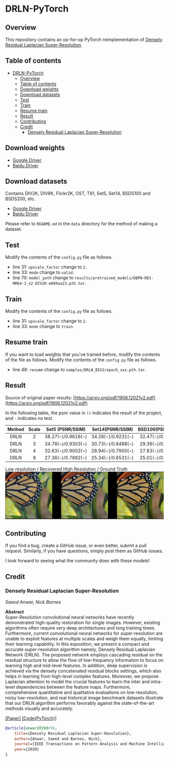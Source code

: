 # DRLN-PyTorch

## Overview

This repository contains an op-for-op PyTorch reimplementation of [Densely Residual Laplacian Super-Resolution](https://arxiv.org/abs/1906.12021v2).

## Table of contents

- [DRLN-PyTorch](#drln-pytorch)
    - [Overview](#overview)
    - [Table of contents](#table-of-contents)
    - [Download weights](#download-weights)
    - [Download datasets](#download-datasets)
    - [Test](#test)
    - [Train](#train)
    - [Resume train](#resume-train)
    - [Result](#result)
    - [Contributing](#contributing)
    - [Credit](#credit)
        - [Densely Residual Laplacian Super-Resolution](#densely-residual-laplacian-super-resolution)

## Download weights

- [Google Driver](https://drive.google.com/drive/folders/17ju2HN7Y6pyPK2CC_AqnAfTOe9_3hCQ8?usp=sharing)
- [Baidu Driver](https://pan.baidu.com/s/1yNs4rqIb004-NKEdKBJtYg?pwd=llot)

## Download datasets

Contains DIV2K, DIV8K, Flickr2K, OST, T91, Set5, Set14, BSDS100 and BSDS200, etc.

- [Google Driver](https://drive.google.com/drive/folders/1A6lzGeQrFMxPqJehK9s37ce-tPDj20mD?usp=sharing)
- [Baidu Driver](https://pan.baidu.com/s/1o-8Ty_7q6DiS3ykLU09IVg?pwd=llot)

Please refer to `README.md` in the `data` directory for the method of making a dataset.

## Test

Modify the contents of the `config.py` file as follows.

- line 31: `upscale_factor` change to `2`.
- line 33: `mode` change to `valid`.
- line 70: `model_path` change to `results/pretrained_models/DBPN-RES-MR64-3_x2-DIV2K-e604aa23.pth.tar`.

## Train

Modify the contents of the `config.py` file as follows.

- line 31: `upscale_factor` change to `2`.
- line 33: `mode` change to `train`.

## Resume train

If you want to load weights that you've trained before, modify the contents of the file as follows.
Modify the contents of the `config.py` file as follows.

- line 48: `resume` change to `samples/DRLN_BIX2/epoch_xxx.pth.tar`.

## Result

Source of original paper results: [https://arxiv.org/pdf/1906.12021v2.pdf](https://arxiv.org/pdf/1906.12021v2.pdf)

In the following table, the psnr value in `()` indicates the result of the project, and `-` indicates no test.

| Method | Scale |      Set5 (PSNR/SSIM)      |      Set14(PSNR/SSIM)      |     BSD100(PSNR/SSIM)      |     Urban100(PSNR/SSIM)     |    Manga109(PSNR/SSIM)     |
|:------:|:-----:|:--------------------------:|:--------------------------:|:--------------------------:|:---------------------------:|:--------------------------:|
|  DRLN  |   2   | 38.27(**-**)/0.9616(**-**) | 34.28(**-**)/0.9231(**-**) | 32.47(**-**)/0.9032(**-**) | 33.54(**-**)/0.9402(**-**)  | 39.75(**-**)/0.9792(**-**) |
|  DRLN  |   3   | 34.78(**-**)/0.9303(**-**) | 30.73(**-**)/0.8488(**-**) | 29.36(**-**)/0.8117(**-**) | 29.21(**-**)/0.8722(**-**)  | 34.71(**-**)/0.9509(**-**) |
|  DRLN  |   4   | 32.63(**-**)/0.9002(**-**) | 28.94(**-**)/0.7900(**-**) | 27.83(**-**)/0.7444(**-**) | 26.98(**-**)/0.8119(**-**)  | 31.54(**-**)/0.9196(**-**) |
|  DRLN  |   8   | 27.36(**-**)/0.7882(**-**) | 25.34(**-**)/0.6531(**-**) | 25.01(**-**)/0.6057(**-**) | 23.06(**-**)/0.64712(**-**) | 25.29(**-**)/0.8041(**-**) |

Low resolution / Recovered High Resolution / Ground Truth
<span align="center"><img src="figure/result.png"/></span>

## Contributing

If you find a bug, create a GitHub issue, or even better, submit a pull request. Similarly, if you have questions,
simply post them as GitHub issues.

I look forward to seeing what the community does with these models!

## Credit

### Densely Residual Laplacian Super-Resolution

_Saeed Anwar, Nick Barnes_ <br>

**Abstract** <br>
Super-Resolution convolutional neural networks have recently demonstrated high-quality restoration for single images.
However, existing algorithms often require very deep architectures and long training times. Furthermore, current
convolutional neural networks for super-resolution are unable to exploit features at multiple scales and weigh them
equally, limiting their learning capability. In this exposition, we present a compact and accurate super-resolution
algorithm namely, Densely Residual Laplacian Network (DRLN). The proposed network employs cascading residual on the
residual structure to allow the flow of low-frequency information to focus on learning high and mid-level features. In
addition, deep supervision is achieved via the densely concatenated residual blocks settings, which also helps in
learning from high-level complex features. Moreover, we propose Laplacian attention to model the crucial features to
learn the inter and intra-level dependencies between the feature maps. Furthermore, comprehensive quantitative and
qualitative evaluations on low-resolution, noisy low-resolution, and real historical image benchmark datasets illustrate
that our DRLN algorithm performs favorably against the state-of-the-art methods visually and accurately.

[[Paper]](https://arxiv.org/pdf/1906.12021v2) [[Code(PyTorch)]](https://github.com/saeed-anwar/DRLN)

```bibtex
@article{anwar2019drln,
    title={Densely Residual Laplacian Super-Resolution},
    author={Anwar, Saeed and Barnes, Nick},
    journal={IEEE Transactions on Pattern Analysis and Machine Intelligence (TPAMI)},
    year={2020}
}
```
